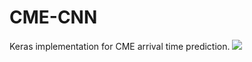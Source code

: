 # CME-CNN
Keras implementation for CME arrival time prediction.
![](https://github.com/yiminking/CME-CNN/blob/master/imgs/first_max_pooling_output.png)

